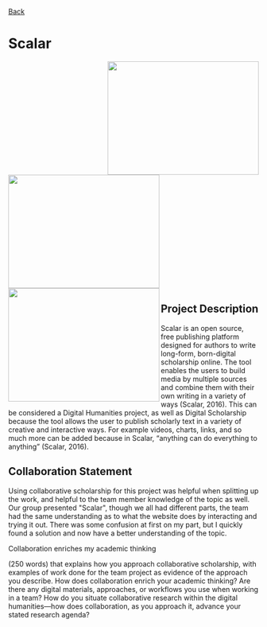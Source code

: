 <a href="">Back</a>
<h1>Scalar</h1>
<img src="s3" align="right" style="width:304px;height:228px;">
<img src="stitle" align="middle" style="width:304px;height:228px;">
<img src="s2" align="left" style="width:304px;height:228px;">
<h2>Project Description</h2>
<p>	Scalar is an open source, free publishing platform designed for authors to write long-form, born-digital scholarship online. The tool enables the users to build media by multiple sources and combine them with their own writing in a variety of ways (Scalar, 2016). This can be considered a Digital Humanities project, as well as Digital Scholarship because the tool allows the user to publish scholarly text in a variety of creative and interactive ways. For example videos, charts, links, and so much more can be added because in Scalar, “anything can do everything to anything” (Scalar, 2016).
<h2>Collaboration Statement</h2> 
<p>Using collaborative scholarship for this project was helpful when splitting up the work, and helpful to the team member knowledge of the topic as well. Our group presented "Scalar", though we all had different parts, the team had the same understanding as to what the website does by interacting and trying it out. There was some confusion at first on my part, but I quickly found a solution and now have a better understanding of the topic.</p>
<p>Collaboration enriches my academic thinking </p>

(250 words) that explains how you approach collaborative scholarship, with
examples of work done for the team project as evidence of the approach you describe. How does
collaboration enrich your academic thinking? Are there any digital materials, approaches, or workflows
you use when working in a team? How do you situate collaborative research within the digital
humanities—how does collaboration, as you approach it, advance your stated research agenda?

